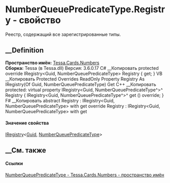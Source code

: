 # NumberQueuePredicateType.Registry - свойство
Реестр, содержащий все зарегистрированные типы.
##  __Definition
 **Пространство имён:** [Tessa.Cards.Numbers](N_Tessa_Cards_Numbers.htm)  
 **Сборка:** Tessa (в Tessa.dll) Версия: 3.6.0.17
C# __Копировать
     protected override IRegistry<Guid, NumberQueuePredicateType> Registry { get; }
VB __Копировать
     Protected Overrides ReadOnly Property Registry As IRegistry(Of Guid, NumberQueuePredicateType)
    	Get
C++ __Копировать
     protected:
    virtual property IRegistry<Guid, NumberQueuePredicateType^>^ Registry {
    	IRegistry<Guid, NumberQueuePredicateType^>^ get () override;
    }
F# __Копировать
     abstract Registry : IRegistry<Guid, NumberQueuePredicateType> with get
    override Registry : IRegistry<Guid, NumberQueuePredicateType> with get
#### Значение свойства
[IRegistry](T_Tessa_Platform_IRegistry_2.htm)<[Guid](https://learn.microsoft.com/dotnet/api/system.guid),
[NumberQueuePredicateType](T_Tessa_Cards_Numbers_NumberQueuePredicateType.htm)>
##  __См. также
#### Ссылки
[NumberQueuePredicateType -
](T_Tessa_Cards_Numbers_NumberQueuePredicateType.htm)
[Tessa.Cards.Numbers - пространство имён](N_Tessa_Cards_Numbers.htm)
